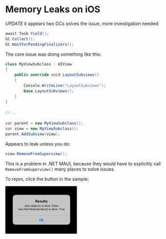 # Memory Leaks on iOS

*UPDATE* it appears two GCs solves the issue, more investigation needed:

```csharp
await Task.Yield();
GC.Collect();
GC.WaitForPendingFinalizers();
```

The core issue was doing something like this:

```csharp
class MyViewSubclass : UIView
{
    public override void LayoutSubviews()
    {
        Console.WriteLine("LayoutSubviews");
        base.LayoutSubviews();
    }
}

//...

var parent = new MyViewSubclass();
var view = new MyViewSubclass();
parent.AddSubview(view);
```

Appears to leak unless you do:

```csharp
view.RemoveFromSuperview();
```

This is a problem in .NET MAUI, because they would have to explicitly call `RemoveFromSuperview()` many places to solve issues.

To repro, click the button in the sample:

![screenshot of a popup](screenshots/screenshot.png)
